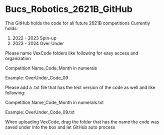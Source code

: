 # Bucs_Robotics_2621B_GitHub
This GitHub holds the code for all future 2621B competitions
Currently holds:
1. 2022 - 2023 Spin-up
2. 2023 - 2024 Over Under

Please name VexCode folders like following for easy access and organization

Competition Name_Code_Month in numerals

Example: OverUnder_Code_09

Please add a .txt file that has the text version of the code as well and like following:

Competition Name_Code_Month in numerals.txt

Example: OverUnder_Code_09.txt

When uploading VexCode, drag the folder that has the name the code was saved under into the box and let GitHub auto process
